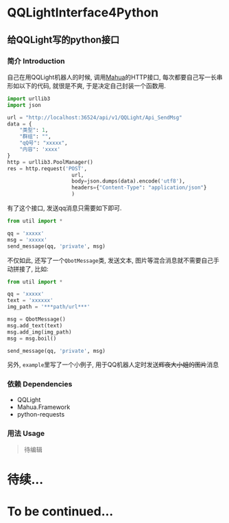 # QQLightInterface4Python
## 给QQLight写的python接口

### 简介 Introduction
自己在用QQLight机器人的时候, 调用[Mahua](http://www.newbe.pro/2019/01/25/Newbe.Mahua/Start-With-Mahua-In-V2.0/)的HTTP接口, 
每次都要自己写一长串形如以下的代码, 就很是不爽, 于是决定自己封装一个函数用.  
```python
import urllib3
import json

url = "http://localhost:36524/api/v1/QQLight/Api_SendMsg"
data = {
    "类型": 1,
    "群组": "",
    "qQ号": "xxxxx",
    "内容": 'xxxx'
}
http = urllib3.PoolManager()
res = http.request('POST',
                     url,
                     body=json.dumps(data).encode('utf8'),
                     headers={"Content-Type": "application/json"}
                     )
```

有了这个接口, 发送qq消息只需要如下即可.  
```python
from util import *

qq = 'xxxxx'
msg = 'xxxxx'
send_message(qq, 'private', msg)
```
不仅如此, 还写了一个`QbotMessage`类, 发送文本, 图片等混合消息就不需要自己手动拼接了, 比如:
```python
from util import *

qq = 'xxxxx'
text = 'xxxxxx'
img_path = '***path/url***'

msg = QbotMessage()
msg.add_text(text)
msg.add_img(img_path)
msg = msg.boil()

send_message(qq, 'private', msg)
```

另外, `example`里写了一个小例子, 用于QQ机器人定时发送~~辉夜大小姐的图片~~消息
### 依赖 Dependencies
+ QQLight
+ Mahua.Framework
+ python-requests
### 用法 Usage
> 待编辑
   
      
      
# 待续... 
# To be continued...